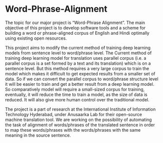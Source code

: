 # Word-Phrase-Alignment

The topic for our major project is “Word-Phrase Alignment”. The main objective of this project is to develop software tools and a scheme for building a word or phrase-aligned corpus of English and Hindi optimally using existing open resources.

This project aims to modify the current method of training deep learning models from sentence level to word/phrase level. The Current method of training deep learning model for translation uses parallel corpus (i.e. a parallel corpus is a set formed by a text and its translation) which is on a sentence level. But this method requires a very large corpus to train the model which makes it difficult to get expected results from a smaller set of data. So if we can convert the parallel corpus to word/phrase structure level it will be easier to train and get a better result from a deep learning model. So comparatively model will require a small-sized corpus for training, eventually, it will reduce the time to train a model, as the size of data is reduced. It will also give more human control over the traditional model.

The project is a part of research at the International Institute of Information Technology Hyderabad, under Anusaarka Lab for their open-source machine translation tool. We are working on the possibility of automating the task of alignment of words/phrases of the translated sentence in order to map these words/phrases with the words/phrases with the same meaning in the source sentence.


